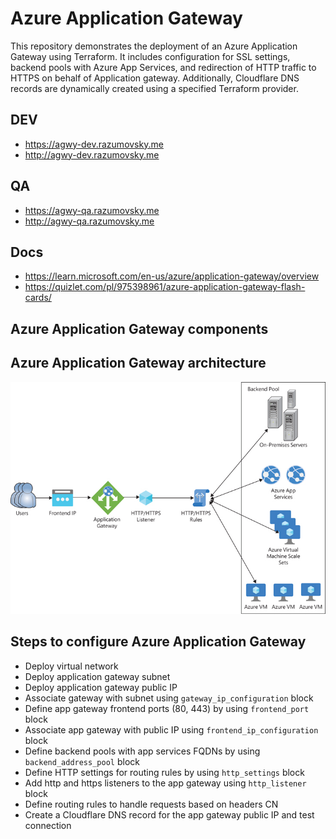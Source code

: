 # Azure Application Gateway

This repository demonstrates the deployment of an Azure Application Gateway using Terraform.
It includes configuration for SSL settings, backend pools with Azure App Services,
and redirection of HTTP traffic to HTTPS on behalf of Application gateway.
Additionally, Cloudflare DNS records are dynamically created using a specified Terraform provider.

## DEV

- https://agwy-dev.razumovsky.me
- http://agwy-dev.razumovsky.me

## QA

- https://agwy-qa.razumovsky.me
- http://agwy-qa.razumovsky.me

## Docs

- https://learn.microsoft.com/en-us/azure/application-gateway/overview
- https://quizlet.com/pl/975398961/azure-application-gateway-flash-cards/

## Azure Application Gateway components

## Azure Application Gateway architecture

![gateway](./images/app-gateway-architecture.jpg)

## Steps to configure Azure Application Gateway

- Deploy virtual network
- Deploy application gateway subnet
- Deploy application gateway public IP
- Associate gateway with subnet using `gateway_ip_configuration` block
- Define app gateway frontend ports (80, 443) by using `frontend_port` block
- Associate app gateway with public IP using `frontend_ip_configuration` block
- Define backend pools with app services FQDNs by using `backend_address_pool` block
- Define HTTP settings for routing rules by using `http_settings` block
- Add http and https listeners to the app gateway using `http_listener` block
- Define routing rules to handle requests based on headers CN
- Create a Cloudflare DNS record for the app gateway public IP and test connection
